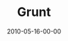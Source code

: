 ---
layout: message
category: message
series: "Lavish"
title: "Grunt"
date: 2010-05-16-00-00
message_id: 620
program: "http://s3.amazonaws.com/crossroads-media/documents/05_15-16_10Program.pdf"
description: "Brian Tome discusses how we sometimes need to put ourselves in a place to receive God's grace."
video: "http://s3.amazonaws.com/crossroads-media/messages/video/051510_Service_10AM_final.mp4"
video-duration: "39:21"
video-image: "http://s3.amazonaws.com/crossroads-media/images/051510_still.jpg"
audio: "http://s3.amazonaws.com/crossroads-media/messages/audio/Lavish2.mp3"
audio-duration: "39:21"
explicit: false
---